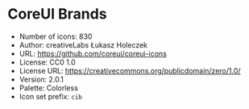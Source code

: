 # CoreUI Brands

- Number of icons: 830
- Author: creativeLabs Łukasz Holeczek
- URL: https://github.com/coreui/coreui-icons
- License: CC0 1.0
- License URL: https://creativecommons.org/publicdomain/zero/1.0/
- Version: 2.0.1
- Palette: Colorless
- Icon set prefix: `cib`
